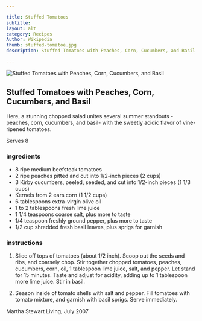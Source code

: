 ```yaml
---

title: Stuffed Tomatoes 
subtitle: 
layout: alt
category: Recipes
Author: Wikipedia
thumb: stuffed-tomatoe.jpg
description: Stuffed Tomatoes with Peaches, Corn, Cucumbers, and Basil Here, a stunning chopped salad unites several summer standouts - peaches, corn, cucumbers, and basil- with the sweetly acidic flavor of vine-ripened tomatoes.

---
```


![Stuffed Tomatoes with Peaches, Corn, Cucumbers, and Basil]({{site.baseurl}}/img/recipes/stuffedtomatoe.jpg)

## Stuffed Tomatoes with Peaches, Corn, Cucumbers, and Basil

Here, a stunning chopped salad unites several summer standouts - peaches, corn, cucumbers, and basil- with the sweetly acidic flavor of vine-ripened tomatoes.

Serves 8

### ingredients

- 8 ripe medium beefsteak tomatoes
- 2 ripe peaches pitted and cut into 1/2-inch pieces (2 cups)
- 3 Kirby cucumbers, peeled, seeded, and cut into 1/2-inch pieces (1 1/3 cups)
- Kernels from 2 ears corn (1 1/2 cups)
- 6 tablespoons extra-virgin olive oil
- 1 to 2 tablespoons fresh lime juice
- 1 1/4 teaspoons coarse salt, plus more to taste
- 1/4 teaspoon freshly ground pepper, plus more to taste
- 1/2 cup shredded fresh basil leaves, plus sprigs for garnish

### instructions

1. Slice off tops of tomatoes (about 1/2 inch). Scoop out the seeds and ribs, and coarsely chop. Stir together chopped tomatoes, peaches, cucumbers, corn, oil, 1 tablespoon lime juice, salt, and pepper. Let stand for 15 minutes. Taste and adjust for acidity, adding up to 1 tablespoon more lime juice. Stir in basil.

2. Season inside of tomato shells with salt and pepper. Fill tomatoes with tomato mixture, and garnish with basil sprigs. Serve immediately.

Martha Stewart Living, July 2007